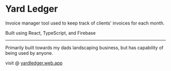# Yard Ledger

Invoice manager tool used to keep track of clients' invoices for each month.

Built using React, TypeScript, and Firebase

-----

Primarily built towards my dads landscaping business, but has capability of being used by anyone. 

visit @ [yardledger.web.app](https://yardledger.web.app)
